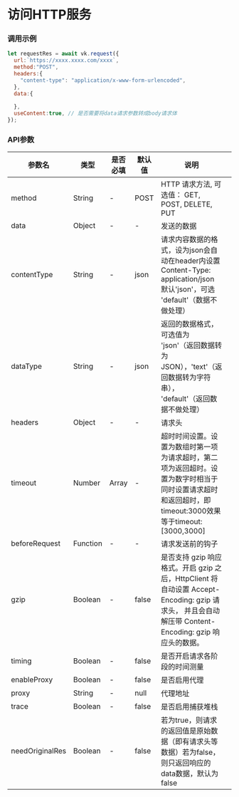 # 访问HTTP服务
 
### 调用示例
```js
let requestRes = await vk.request({
  url:`https://xxxx.xxxx.com/xxxx`,
  method:"POST",
  headers:{
    "content-type": "application/x-www-form-urlencoded",
  },
  data:{
  
  },
  useContent:true, // 是否需要将data请求参数转成body请求体
});
```
### API参数 
| 参数名           | 类型       | 是否必填  | 默认值   | 说明                                                                                                            |                                                                                             |
|---------------|----------|-------|-------|---------------------------------------------------------------------------------------------------------------|---------------------------------------------------------------------------------------------|
| method        | String   | -     | POST  | HTTP 请求方法, 可选值： GET, POST, DELETE, PUT                                                                        |                                                                                             |
| data          | Object   | -     | -     | 发送的数据                                                                                                         |                                                                                             |
| contentType | String   | -     | json     | 请求内容数据的格式，设为json会自动在header内设置Content-Type: application/json 默认'json'，可选 'default'（数据不做处理） 
| dataType      | String   | -     | json     | 返回的数据格式，可选值为 'json'（返回数据转为JSON），'text'（返回数据转为字符串）， 'default'（返回数据不做处理）                                           |                                                                                             |
| headers       | Object   | -     | -     | 请求头                                                                                                           |                                                                                             |
| timeout       | Number   | Array | -     |                                                                                                            超时时间设置。设置为数组时第一项为请求超时，第二项为返回超时。设置为数字时相当于同时设置请求超时和返回超时，即timeout:3000效果等于timeout:[3000,3000] |
| beforeRequest | Function | -     | -     | 请求发送前的钩子                                                                                                      |                                                                                             |
| gzip          | Boolean  | -     | false | 是否支持 gzip 响应格式。开启 gzip 之后，HttpClient 将自动设置 Accept-Encoding: gzip 请求头， 并且会自动解压带 Content-Encoding: gzip 响应头的数据。 |                                                                                             |
| timing        | Boolean  | -     | false | 是否开启请求各阶段的时间测量                                                                                                |                                                                                             |
| enableProxy   | Boolean  | -     | false | 是否启用代理         
| proxy| String| -     | null| 代理地址        
| trace| Boolean| -     | false| 是否启用捕获堆栈                                                                                    |                                                                                             |
| needOriginalRes| Boolean| -     | false| 若为true，则请求的返回值是原始数据（即有请求头等数据）若为false，则只返回响应的data数据，默认为false                                                                                 |                                                                                             |

